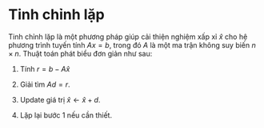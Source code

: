 # Tinh chỉnh lặp
Tinh chỉnh lặp là một phương pháp giúp cải thiện nghiệm xấp xỉ $\displaystyle \hat{x}$ cho hệ phương trình tuyến tính $\displaystyle Ax=b$, trong đó $\displaystyle A$ là một ma trận không suy biến $\displaystyle n\times n$. Thuật toán phát biểu đơn giản như sau:

1. Tính $\displaystyle r=b-A\hat{x}$

2. Giải tìm $\displaystyle Ad=r$.

3. Update giá trị $\displaystyle \hat{x}\leftarrow \hat{x} +d$.

4. Lặp lại bước 1 nếu cần thiết. 
